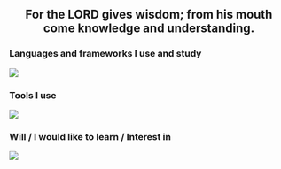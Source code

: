 <h2 align="center">For the LORD gives wisdom; from his mouth come knowledge and understanding. </h2>
<h3 align="left">Languages and frameworks I use and study</h3>
<p align="left">
      <img src="https://skillicons.dev/icons?i=html,css,js,ts,bash" />
</p>

<h3 align="left">Tools I use</h3>
<p align="left">
      <img src="https://skillicons.dev/icons?i=windows,discord,git,github,vscode,linux" />
</p>

<h3 align="left">Will / I would like to learn / Interest in</h3>
<p align="left">
            <img src="https://skillicons.dev/icons?i=mysql,postgresql,sqlite,java,cs,python,php,laravel,htmx,bootstrap,powershell,godot,unreal,unity"/>
</p>
